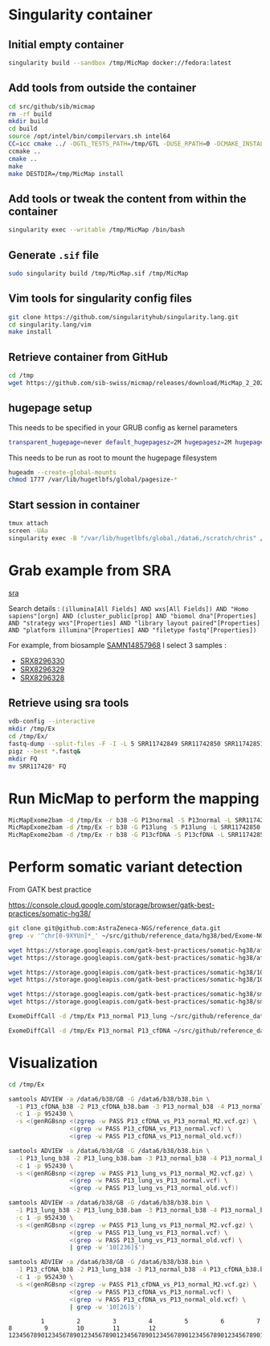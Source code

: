 # Singularity container

## Initial empty container

```bash
singularity build --sandbox /tmp/MicMap docker://fedora:latest
```

## Add tools from outside the container

```bash
cd src/github/sib/micmap
rm -rf build
mkdir build
cd build
source /opt/intel/bin/compilervars.sh intel64
CC=icc cmake ../ -DGTL_TESTS_PATH=/tmp/GTL -DUSE_RPATH=0 -DCMAKE_INSTALL_RPATH=\$ORIGIN/../lib
ccmake ..
cmake ..
make
make DESTDIR=/tmp/MicMap install
```

## Add tools or tweak the content from within the container

```bash
singularity exec --writable /tmp/MicMap /bin/bash
```

## Generate `.sif` file

```bash
sudo singularity build /tmp/MicMap.sif /tmp/MicMap
```

## Vim tools for singularity config files

```bash
git clone https://github.com/singularityhub/singularity.lang.git
cd singularity.lang/vim
make install
```

## Retrieve container from GitHub

```bash
cd /tmp
wget https://github.com/sib-swiss/micmap/releases/download/MicMap_2_20200606/MicMap.sif
```

## hugepage setup

This needs to be specified in your GRUB config as kernel parameters

```bash
transparent_hugepage=never default_hugepagesz=2M hugepagesz=2M hugepages=1024 hugepagesz=1G hugepages=48
```

This needs to be run as root to mount the hugepage filesystem

```bash
hugeadm --create-global-mounts
chmod 1777 /var/lib/hugetlbfs/global/pagesize-*
```

## Start session in container

```bash
tmux attach
screen -UAa
singularity exec -B "/var/lib/hugetlbfs/global,/data6,/scratch/chris" /tmp/MicMap.sif /bin/bash
```

# Grab example from SRA

[sra](https://www.ncbi.nlm.nih.gov/sra)

Search details : `(illumina[All Fields] AND wxs[All Fields]) AND "Homo sapiens"[orgn] AND (cluster_public[prop] AND "biomol dna"[Properties] AND "strategy wxs"[Properties] AND "library layout paired"[Properties] AND "platform illumina"[Properties] AND "filetype fastq"[Properties])`


For example, from biosample [SAMN14857968](https://www.ncbi.nlm.nih.gov/biosample/SAMN14857968) I select 3 samples :

* [SRX8296330](https://www.ncbi.nlm.nih.gov/sra/SRX8296330[accn])
* [SRX8296329](https://www.ncbi.nlm.nih.gov/sra/SRX8296329[accn])
* [SRX8296328](https://www.ncbi.nlm.nih.gov/sra/SRX8296328[accn])

## Retrieve using sra tools

```bash
vdb-config --interactive
mkdir /tmp/Ex
cd /tmp/Ex/
fastq-dump --split-files -F -I -L 5 SRR11742849 SRR11742850 SRR11742851
pigz --best *.fastq&
mkdir FQ
mv SRR117428* FQ
```

# Run MicMap to perform the mapping

```bash
MicMapExome2bam -d /tmp/Ex -r b38 -G P13normal -S P13normal -L SRR11742849 /tmp/Ex/FQ/SRR11742849_?.fastq.gz P13_normal
MicMapExome2bam -d /tmp/Ex -r b38 -G P13lung -S P13lung -L SRR11742850 /tmp/Ex/FQ/SRR11742850_?.fastq.gz P13_lung
MicMapExome2bam -d /tmp/Ex -r b38 -G P13cfDNA -S P13cfDNA -L SRR11742851 /tmp/Ex/FQ/SRR11742851_?.fastq.gz P13_cfDNA
```

# Perform somatic variant detection

From GATK best practice

https://console.cloud.google.com/storage/browser/gatk-best-practices/somatic-hg38/

```bash
git clone git@github.com:AstraZeneca-NGS/reference_data.git
grep -v '^chr[0-9XYUn]*_' ~/src/github/reference_data/hg38/bed/Exome-NGv3.bed >~/src/github/reference_data/hg38/bed/Exome-NGv3_fix.bed

wget https://storage.googleapis.com/gatk-best-practices/somatic-hg38/af-only-gnomad.hg38.vcf.gz
wget https://storage.googleapis.com/gatk-best-practices/somatic-hg38/af-only-gnomad.hg38.vcf.gz.tbi

wget https://storage.googleapis.com/gatk-best-practices/somatic-hg38/1000g_pon.hg38.vcf.gz
wget https://storage.googleapis.com/gatk-best-practices/somatic-hg38/1000g_pon.hg38.vcf.gz.tbi

wget https://storage.googleapis.com/gatk-best-practices/somatic-hg38/small_exac_common_3.hg38.vcf.gz
wget https://storage.googleapis.com/gatk-best-practices/somatic-hg38/small_exac_common_3.hg38.vcf.gz.tbi

ExomeDiffCall -d /tmp/Ex P13_normal P13_lung ~/src/github/reference_data/hg38/bed/Exome-NGv3_fix.bed

ExomeDiffCall -d /tmp/Ex P13_normal P13_cfDNA ~/src/github/reference_data/hg38/bed/Exome-NGv3_fix.bed
```


# Visualization

```bash
cd /tmp/Ex

samtools ADVIEW -a /data6/b38/GB -G /data6/b38/b38.bin \
  -1 P13_cfDNA_b38 -2 P13_cfDNA_b38.bam -3 P13_normal_b38 -4 P13_normal_b38.bam \
  -c 1 -p 952430 \
  -s <(genRGBsnp <(zgrep -w PASS P13_cfDNA_vs_P13_normal_M2.vcf.gz) \
                 <(grep -w PASS P13_cfDNA_vs_P13_normal.vcf) \
                 <(grep -w PASS P13_cfDNA_vs_P13_normal_old.vcf))

samtools ADVIEW -a /data6/b38/GB -G /data6/b38/b38.bin \
  -1 P13_lung_b38 -2 P13_lung_b38.bam -3 P13_normal_b38 -4 P13_normal_b38.bam \
  -c 1 -p 952430 \
  -s <(genRGBsnp <(zgrep -w PASS P13_lung_vs_P13_normal_M2.vcf.gz) \
                 <(grep -w PASS P13_lung_vs_P13_normal.vcf) \
                 <(grep -w PASS P13_lung_vs_P13_normal_old.vcf))

samtools ADVIEW -a /data6/b38/GB -G /data6/b38/b38.bin \
  -1 P13_lung_b38 -2 P13_lung_b38.bam -3 P13_normal_b38 -4 P13_normal_b38.bam \
  -c 1 -p 952430 \
  -s <(genRGBsnp <(zgrep -w PASS P13_lung_vs_P13_normal_M2.vcf.gz) \
                 <(grep -w PASS P13_lung_vs_P13_normal.vcf) \
                 <(grep -w PASS P13_lung_vs_P13_normal_old.vcf) \
                 | grep -w '10[236]$')

samtools ADVIEW -a /data6/b38/GB -G /data6/b38/b38.bin \
  -1 P13_cfDNA_b38 -2 P13_lung_b38 -3 P13_normal_b38 -4 P13_cfDNA_b38.bam -5 P13_lung_b38.bam -6 P13_normal_b38.bam \
  -c 1 -p 952430 \
  -s <(genRGBsnp <(zgrep -w PASS P13_cfDNA_vs_P13_normal_M2.vcf.gz) \
                 <(grep -w PASS P13_cfDNA_vs_P13_normal.vcf) \
                 <(grep -w PASS P13_cfDNA_vs_P13_normal_old.vcf) \
                 | grep -w '10[26]$')
```

```
         1         2         3         4         5         6         7         8         9        10        11        12
123456789012345678901234567890123456789012345678901234567890123456789012345678901234567890123456789012345678901234567890
```
